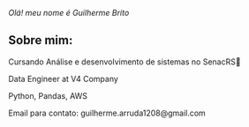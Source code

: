 
<p><i>Olá! meu nome é Guilherme Brito</i></p>

<div>
  <h2> Sobre mim: </h2>
    <p>Cursando Análise e desenvolvimento de sistemas no SenacRS📝</p>
    <p>Data Engineer at V4 Company</p>
    <p>Python, Pandas, AWS</p>
    <p>Email para contato: guilherme.arruda1208@gmail.com</p>
</div>

<div>

</div>
